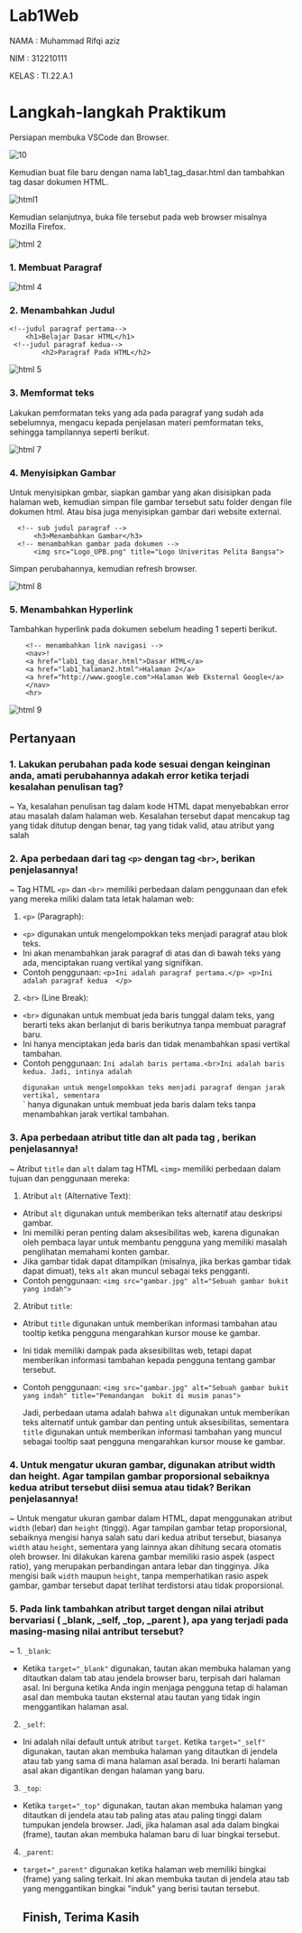 # Lab1Web
NAMA  : Muhammad Rifqi aziz

NIM   : 312210111

KELAS : TI.22.A.1
# Langkah-langkah Praktikum
Persiapan membuka VSCode dan Browser.

![10](https://github.com/iki020904/Lab1Web/assets/115804283/778de9b5-c752-440c-b80f-0e021fa27ac8)

Kemudian buat file baru dengan nama lab1_tag_dasar.html dan tambahkan tag dasar dokumen HTML.

![html1](https://github.com/iki020904/Lab1Web/assets/115804283/ff123d08-71cc-4f68-895c-ad9b7497f435)

Kemudian selanjutnya, buka file tersebut pada web browser misalnya Mozilla Firefox.

![html 2](https://github.com/iki020904/Lab1Web/assets/115804283/3b6e36db-c251-4c26-9138-b2eb0fcde999)

### 1. Membuat Paragraf

![html 4](https://github.com/iki020904/Lab1Web/assets/115804283/5017b4da-dac1-4d36-86e0-62322720ab45)

### 2. Menambahkan Judul
    <!--judul paragraf pertama-->
        <h1>Belajar Dasar HTML</h1>
     <!--judul paragraf kedua-->
            <h2>Paragraf Pada HTML</h2>

![html 5](https://github.com/iki020904/Lab1Web/assets/115804283/6b76e8ed-75e8-485e-93f3-fe2f70dee723)

### 3. Memformat teks
Lakukan pemformatan teks yang ada pada paragraf yang sudah ada sebelumnya, mengacu kepada
penjelasan materi pemformatan teks, sehingga tampilannya seperti berikut.

![html 7](https://github.com/iki020904/Lab1Web/assets/115804283/696ce322-9679-46b8-80d5-650cf08514d4)


### 4. Menyisipkan Gambar
Untuk menyisipkan gmbar, siapkan gambar yang akan disisipkan pada halaman web, kemudian
simpan file gambar tersebut satu folder dengan file dokumen html. Atau bisa juga menyisipkan
gambar dari website external.

      <!-- sub judul paragraf -->
          <h3>Menambahkan Gambar</h3>
      <!-- menambahkan gambar pada dokumen -->
          <img src="Logo_UPB.png" title="Logo Univeritas Pelita Bangsa">
    

Simpan perubahannya, kemudian refresh browser.

![html 8](https://github.com/iki020904/Lab1Web/assets/115804283/b9996f91-b966-4844-b1ec-995880dfa7b4)

### 5. Menambahkan Hyperlink
Tambahkan hyperlink pada dokumen sebelum heading 1 seperti berikut.

        <!-- menambahkan link navigasi -->
        <nav>!
        <a href="lab1_tag_dasar.html">Dasar HTML</a>
        <a href="lab1_halaman2.html">Halaman 2</a>
        <a href="http://www.google.com">Halaman Web Eksternal Google</a>
        </nav>
        <hr>


![html 9](https://github.com/iki020904/Lab1Web/assets/115804283/4a9847c8-0ba9-48a9-929f-a6b141768fb7)



## Pertanyaan 
### 1. Lakukan perubahan pada kode sesuai dengan keinginan anda, amati perubahannya adakah error ketika terjadi kesalahan penulisan tag?
~ Ya, kesalahan penulisan tag dalam kode HTML dapat menyebabkan error atau masalah dalam halaman web. Kesalahan tersebut dapat mencakup tag yang tidak ditutup dengan benar, tag yang tidak valid, atau atribut yang salah

### 2. Apa perbedaan dari tag `<p>` dengan tag `<br>`, berikan penjelasannya! 
~ Tag HTML `<p>` dan `<br>` memiliki perbedaan dalam penggunaan dan efek yang mereka miliki 
  dalam tata letak halaman web:
 1. `<p>` (Paragraph):
   - `<p>` digunakan untuk mengelompokkan teks menjadi paragraf atau blok teks.
   - Ini akan menambahkan jarak paragraf di atas dan di bawah teks yang ada, menciptakan 
     ruang vertikal yang signifikan.
   - Contoh penggunaan: `<p>Ini adalah paragraf pertama.</p> <p>Ini adalah paragraf kedua 
    </p>`
 2. `<br>` (Line Break):
   - `<br>` digunakan untuk membuat jeda baris tunggal dalam teks, yang berarti teks akan berlanjut di 
     baris berikutnya tanpa membuat paragraf baru.
   - Ini hanya menciptakan jeda baris dan tidak menambahkan spasi vertikal tambahan.
   - Contoh penggunaan: `Ini adalah baris pertama.<br>Ini adalah baris kedua.
Jadi, intinya adalah `<p>` digunakan untuk mengelompokkan teks menjadi paragraf dengan jarak vertikal, sementara `<br>` hanya digunakan untuk membuat jeda baris dalam teks tanpa menambahkan jarak vertikal tambahan.

### 3. Apa perbedaan atribut title dan alt pada tag <img>, berikan penjelasannya!
~ Atribut `title` dan `alt` dalam tag HTML `<img>` memiliki perbedaan dalam tujuan dan penggunaan mereka:
  1. Atribut `alt` (Alternative Text):
   - Atribut `alt` digunakan untuk memberikan teks alternatif atau deskripsi gambar.
   - Ini memiliki peran penting dalam aksesibilitas web, karena digunakan oleh pembaca layar untuk 
     membantu pengguna yang memiliki masalah penglihatan memahami konten gambar.
   - Jika gambar tidak dapat ditampilkan (misalnya, jika berkas gambar tidak dapat dimuat), teks `alt` 
     akan muncul sebagai teks pengganti.
   - Contoh penggunaan: `<img src="gambar.jpg" alt="Sebuah gambar bukit yang indah">`

   2. Atribut `title`:
   - Atribut `title` digunakan untuk memberikan informasi tambahan atau tooltip ketika pengguna 
     mengarahkan kursor mouse ke gambar.
   - Ini tidak memiliki dampak pada aksesibilitas web, tetapi dapat memberikan informasi tambahan kepada 
     pengguna tentang gambar tersebut.
   - Contoh penggunaan: `<img src="gambar.jpg" alt="Sebuah gambar bukit yang indah" title="Pemandangan 
     bukit di musim panas">`

     Jadi, perbedaan utama adalah bahwa `alt` digunakan untuk memberikan teks alternatif untuk gambar dan 
     penting untuk aksesibilitas, sementara `title` digunakan untuk memberikan informasi tambahan yang 
     muncul sebagai tooltip saat pengguna mengarahkan kursor mouse ke gambar.

### 4. Untuk mengatur ukuran gambar, digunakan atribut width dan height. Agar tampilan gambar proporsional sebaiknya kedua atribut tersebut diisi semua atau tidak? Berikan penjelasannya!
~ Untuk mengatur ukuran gambar dalam HTML, dapat menggunakan atribut `width` (lebar) dan `height` (tinggi). Agar tampilan gambar tetap proporsional, sebaiknya mengisi hanya salah satu dari kedua atribut tersebut, biasanya `width` atau `height`, sementara yang lainnya akan dihitung secara otomatis oleh browser.
Ini dilakukan karena gambar memiliki rasio aspek (aspect ratio), yang merupakan perbandingan antara lebar dan tingginya. Jika mengisi baik `width` maupun `height`, tanpa memperhatikan rasio aspek gambar, gambar tersebut dapat terlihat terdistorsi atau tidak proporsional.

### 5. Pada link tambahkan atribut target dengan nilai atribut bervariasi ( _blank, _self, _top, _parent ), apa yang terjadi pada masing-masing nilai antribut tersebut?
~ 1. `_blank`:
   - Ketika `target="_blank"` digunakan, tautan akan membuka halaman yang ditautkan dalam tab atau 
     jendela browser baru, terpisah dari halaman asal. Ini berguna ketika Anda ingin menjaga pengguna 
     tetap di halaman asal dan membuka tautan eksternal atau tautan yang tidak ingin menggantikan halaman 
     asal.

  2. `_self`:
   - Ini adalah nilai default untuk atribut `target`. Ketika `target="_self"` digunakan, tautan akan 
     membuka halaman yang ditautkan di jendela atau tab yang sama di mana halaman asal berada. Ini 
     berarti halaman asal akan digantikan dengan halaman yang baru.

  3. `_top`:
   - Ketika `target="_top"` digunakan, tautan akan membuka halaman yang ditautkan di jendela atau tab 
     paling atas atau paling tinggi dalam tumpukan jendela browser. Jadi, jika halaman asal ada dalam 
     bingkai (frame), tautan akan membuka halaman baru di luar bingkai tersebut.

  4. `_parent`:
   - `target="_parent"` digunakan ketika halaman web memiliki bingkai (frame) yang saling terkait. Ini 
     akan membuka tautan di jendela atau tab yang menggantikan bingkai "induk" yang berisi tautan 
     tersebut.


     ## Finish, Terima Kasih 




    


